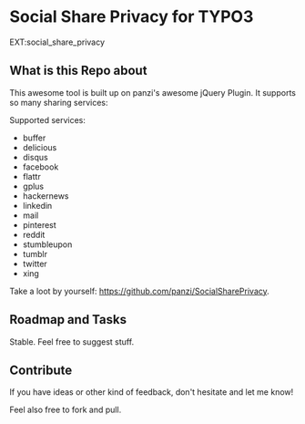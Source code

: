 # Social Share Privacy for TYPO3

EXT:social_share_privacy


## What is this Repo about

This awesome tool is built up on panzi's awesome jQuery Plugin. It supports so many sharing services:

Supported services:

* buffer
* delicious
* disqus
* facebook
* flattr
* gplus
* hackernews
* linkedin
* mail
* pinterest
* reddit
* stumbleupon
* tumblr
* twitter
* xing

Take a loot by yourself: https://github.com/panzi/SocialSharePrivacy.


## Roadmap and Tasks

Stable. Feel free to suggest stuff.


## Contribute

If you have ideas or other kind of feedback, don't hesitate and let me know!

Feel also free to fork and pull.